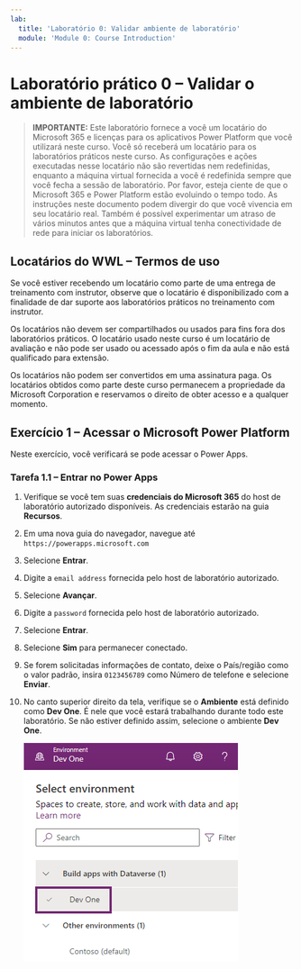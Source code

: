 ```yaml
---
lab:
  title: 'Laboratório 0: Validar ambiente de laboratório'
  module: 'Module 0: Course Introduction'
---
```


# Laboratório prático 0 – Validar o ambiente de laboratório

> **IMPORTANTE:** Este laboratório fornece a você um locatário do Microsoft 365 e licenças para os aplicativos Power Platform que você utilizará neste curso. Você só receberá um locatário para os laboratórios práticos neste curso. As configurações e ações executadas nesse locatário não são revertidas nem redefinidas, enquanto a máquina virtual fornecida a você é redefinida sempre que você fecha a sessão de laboratório. Por favor, esteja ciente de que o Microsoft 365 e Power Platform estão evoluindo o tempo todo. As instruções neste documento podem divergir do que você vivencia em seu locatário real. Também é possível experimentar um atraso de vários minutos antes que a máquina virtual tenha conectividade de rede para iniciar os laboratórios.

## Locatários do WWL – Termos de uso

Se você estiver recebendo um locatário como parte de uma entrega de treinamento com instrutor, observe que o locatário é disponibilizado com a finalidade de dar suporte aos laboratórios práticos no treinamento com instrutor.

Os locatários não devem ser compartilhados ou usados para fins fora dos laboratórios práticos. O locatário usado neste curso é um locatário de avaliação e não pode ser usado ou acessado após o fim da aula e não está qualificado para extensão.

Os locatários não podem ser convertidos em uma assinatura paga. Os locatários obtidos como parte deste curso permanecem a propriedade da Microsoft Corporation e reservamos o direito de obter acesso e a qualquer momento.

## Exercício 1 – Acessar o Microsoft Power Platform

Neste exercício, você verificará se pode acessar o Power Apps.

### Tarefa 1.1 – Entrar no Power Apps

1. Verifique se você tem suas **credenciais do Microsoft 365** do host de laboratório autorizado disponíveis. As credenciais estarão na guia **Recursos**.

1. Em uma nova guia do navegador, navegue até `https://powerapps.microsoft.com`

1. Selecione **Entrar**.

1. Digite a `email address` fornecida pelo host de laboratório autorizado.

1. Selecione **Avançar**.

1. Digite a `password` fornecida pelo host de laboratório autorizado.

1. Selecione **Entrar**.

1. Selecione **Sim** para permanecer conectado.

1. Se forem solicitadas informações de contato, deixe o País/região como o valor padrão, insira `0123456789` como Número de telefone e selecione **Enviar**.

1. No canto superior direito da tela, verifique se o **Ambiente** está definido como **Dev One**. É nele que você estará trabalhando durante todo este laboratório. Se não estiver definido assim, selecione o ambiente **Dev One**.

    ![Seletor de ambiente.](../media/select-dev-one-environment.png)
